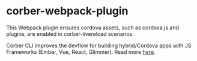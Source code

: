 # corber-webpack-plugin

This Webpack plugin ensures cordova assets, such as cordova.js and
plugins, are enabled in corber-livereload scenarios.

Corber CLI improves the devflow for building hybrid/Cordova apps with JS
Frameworks (Ember, Vue, React, Glimmer). Read more
[here](http://corber.io).
